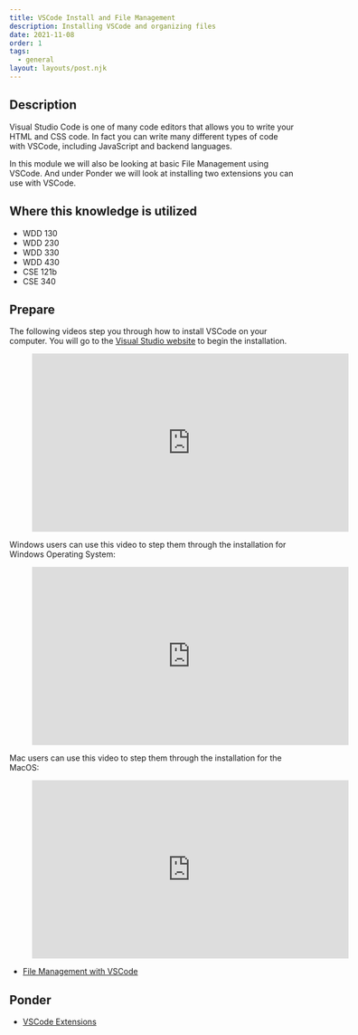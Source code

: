 ```yaml
---
title: VSCode Install and File Management
description: Installing VSCode and organizing files
date: 2021-11-08
order: 1
tags:
  - general
layout: layouts/post.njk
---
```


## Description

Visual Studio Code is one of many code editors that allows you to write your HTML and CSS code. In fact you can write many different types of code with VSCode, including JavaScript and backend languages.

In this module we will also be looking at basic File Management using VSCode. And under Ponder we will look at installing two extensions you can use with VSCode.

## Where this knowledge is utilized

- WDD 130
- WDD 230
- WDD 330
- WDD 430
- CSE 121b
- CSE 340

## Prepare

The following videos step you through how to install VSCode on your computer. You will go to the <a href="https://code.visualstudio.com/" target="_blank">Visual Studio website</a> to begin the installation.

<figure class="video-container">

<iframe width="560" height="315" src="https://www.youtube.com/embed/22VEXBu6C2o" title="YouTube video player" frameborder="0" allow="accelerometer; autoplay; clipboard-write; encrypted-media; gyroscope; picture-in-picture" allowfullscreen></iframe>
</figure>

Windows users can use this video to step them through the installation for Windows Operating System:

<figure class="video-container">

<iframe width="560" height="315" src="https://www.youtube.com/embed/QSQhMeU8thk" title="YouTube video player" frameborder="0" allow="accelerometer; autoplay; clipboard-write; encrypted-media; gyroscope; picture-in-picture" allowfullscreen></iframe>
</figure>

Mac users can use this video to step them through the installation for the MacOS:

<figure class="video-container">

<iframe width="560" height="315" src="https://www.youtube.com/embed/ZJtjwRsSaqE" title="YouTube video player" frameborder="0" allow="accelerometer; autoplay; clipboard-write; encrypted-media; gyroscope; picture-in-picture" allowfullscreen></iframe>
</figure>

- [File Management with VSCode](prepare1)

## Ponder

- [VSCode Extensions](ponder1/)